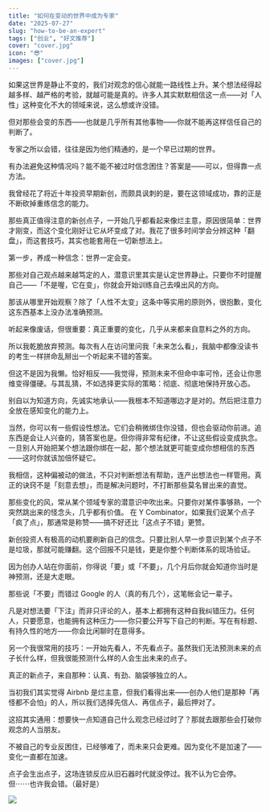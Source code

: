 ```yaml
---
title: "如何在变动的世界中成为专家"
date: "2025-07-27"
slug: "how-to-be-an-expert"
tags: ["创业", "好文推荐"]
cover: "cover.jpg"
icon: "😎"
images: ["cover.jpg"]
---
```

如果这世界是静止不变的，我们对观念的信心就能一路线性上升。某个想法经得起越多样、越严格的考验，就越可能是真的。许多人其实默默相信这一点——对「人性」这种变化不大的领域来说，这么想或许没错。



但对那些会变的东西——也就是几乎所有其他事物——你就不能再这样信任自己的判断了。



专家之所以会错，往往是因为他们精通的，是一个早已过期的世界。



有办法避免这种情况吗？能不能不被过时信念困住？答案是——可以，但得靠一点方法。



我曾经花了将近十年投资早期新创，而颇具讽刺的是，要在这领域成功，靠的正是不断砍掉重练信念的能力。



那些真正值得注意的新创点子，一开始几乎都看起来像烂主意，原因很简单：世界才刚变，而这个变化刚好让它从坏变成了对。我花了很多时间学会分辨这种「翻盘」，而这套技巧，其实也能套用在一切新想法上。



第一步，养成一种信念：世界一定会变。



那些对自己观点越来越笃定的人，潜意识里其实是认定世界静止。只要你不时提醒自己——「不是喔，它在变」，你就会开始训练自己去嗅出风的方向。



那该从哪里开始观察？除了「人性不太变」这条中等实用的原则外，很抱歉，变化这东西基本上没办法准确预测。



听起来像废话，但很重要：真正重要的变化，几乎从来都来自意料之外的方向。



所以我乾脆放弃预测。每次有人在访问里问我「未来怎么看」，我脑中都像没读书的考生一样拼命乱掰出一个听起来不错的答案。



但这不是因为我懒。恰好相反——我觉得，预测未来不但命中率可怜，还会让你思维变得僵硬。与其乱猜，不如选择更实际的策略：彻底、彻底地保持开放心态。



别自以为知道方向，先诚实地承认——我根本不知道哪边才是对的。然后把注意力全放在感知变化的能力上。



当然，你可以有一些假设性想法。它们会稍微绑住你没错，但也会驱动你前进。追东西是会让人兴奋的，猜答案也是。但你得非常有纪律，不让这些假设变成执念。
一旦别人开始把某个想法跟你绑在一起，那个想法就更可能变成你想相信的东西——这时你就该加倍怀疑它。



我相信，这种偏被动的做法，不只对判断想法有帮助，连产出想法也一样管用。真正的诀窍不是「刻意去想」，而是解决问题时，不打断那些莫名冒出来的直觉。



那些变化的风，常从某个领域专家的潜意识中吹出来。只要你对某件事够熟，一个突然跳出来的怪念头，几乎都有价值。
在 Y Combinator，如果我们说某个点子「疯了点」，那通常是称赞——搞不好还比「这点子不错」更赞。



新创投资人有极高的动机要刷新自己的信念。只要比别人早一步意识到某个点子不是垃圾，那就可能赚翻。这个回报不只是钱，更是你整个判断体系的现场验证。



因为创办人站在你面前，你得说「要」或「不要」，几个月后你就会知道你当时是神预测，还是大走眼。



那些说「不要」而错过 Google 的人（真的有几个），这笔帐会记一辈子。



凡是对想法要「下注」而非只评论的人，基本上都拥有这种自我纠错压力。任何人，只要愿意，也能拥有这种压力——你只要公开写下自己的判断。写在有标题、有持久性的地方——你会比闲聊时在意得多。



另一个我很常用的技巧：一开始先看人，不先看点子。虽然我们无法预测未来的点子长什么样，但我很能预测什么样的人会生出未来的点子。



真正的新点子，来自那种：认真、有劲、脑袋够独立的人。



当初我们其实觉得 Airbnb 是烂主意，但我们看得出来——创办人他们是那种「再怪都不会怕」的人，所以我们选择先信人、再信点子，最后押对了。



这招其实通用：想要快一点知道自己什么观念已经过时了？那就去跟那些会打破你观念的人当朋友。



不被自己的专业反困住，已经够难了，而未来只会更难。因为变化不是加速了——变化一直都在加速。



点子会生出点子，这场连锁反应从旧石器时代就没停过。我不认为它会停。
但⋯⋯也许我会错。（最好是）




![](https://prod-files-secure.s3.us-west-2.amazonaws.com/112d0858-5090-4d34-a606-b75eb8d65fd2/46476355-9cf3-4e99-9b7a-3531bc426380/1000202064.png?X-Amz-Algorithm=AWS4-HMAC-SHA256&X-Amz-Content-Sha256=UNSIGNED-PAYLOAD&X-Amz-Credential=ASIAZI2LB466YS3QEPRV%2F20251014%2Fus-west-2%2Fs3%2Faws4_request&X-Amz-Date=20251014T214331Z&X-Amz-Expires=3600&X-Amz-Security-Token=IQoJb3JpZ2luX2VjEL7%2F%2F%2F%2F%2F%2F%2F%2F%2F%2FwEaCXVzLXdlc3QtMiJIMEYCIQCRnZGdOUHdpN%2FNt2S6AdkIb1KDY3nArBk1CqSeQacnbwIhAIB6hJnu9YFh7ue6Qd6brUPeH9kh9b1lfe%2BMKLK6wM%2FtKv8DCGcQABoMNjM3NDIzMTgzODA1Igw5NIOTdi9UNtzjj8Iq3APHGdTpLxum7nIxjma5dOXU2hyuyHqifIdUca4yBAiRitix3grePPhLOiz42beeUF4ymWS1%2BMbwT6A0nWsD23Udd6NOG5ugS7OxX4pkxY3FxGqigAgyzCGB72U0zWJpuCazDX8xuwEWajNK8DnwSuMeSJerwGUmfMBog1W%2BpbvFg8bf9Q0i1n%2B6jir2XVE2Lin1BFqkpJIFTgYuwIH8WFxw3xOMIWRreJfEvkfa3RrLBHd4B7IutPIlnSBoJLQhmx%2BBBUkyQfrut%2BbBeJK3ai0UmAEv%2Be1oB53U8iCx07dTlQUZAO%2B5FnZwVZVe1hXgCwECtRhza1bmWe8LlKBrop2ZaHFk31b%2FODAaFmRyIJx6o9Mpvf8zQLPqHX6yTaKTxP1QyQaAo5J10aHJqkFqhwXPa52sHie8za0frsg8W5FQgutOLkR4vQfVRZ0cmZDDSgNFPlMoIp68GyNEPF0JuJIy0lFrMIGnLwlwMiiqs6Vn2m5%2FVTo3qgRu15A6WapoukMfBfDeYm%2BIWhbhAjqtDkGfnCNiOWNkQwzUopN4DZhy4Xjwuvmfhoz5hCTxnfs768I8DZzWT5VHgQ%2BGVEgsvzauusrn9vJFGACJ%2B6z2ZQ1IQFwfvfQrALyZwxdVmzCQhLvHBjqkAXyCMYXWwTltpxsSO5W9kNCu0CyGgptLfg2GLhuoEeB2tX3S4ZQuyUcZvyNzQ%2F2B2i2GIjKDK60IIJvwccNBGsrvrEjvIbF3voBVsc1c0LgdIZiyDgMP90lSNadsGR8aZCRgHA5jIVVtuz5iCuYIVLh9ELmCP9mnZJC62o2mQZyYbAvc5m2ihjUMgF1FCaS6XTkCwQmgpr%2BT0TSajJGXDy8xIchO&X-Amz-Signature=f0517fd7653a92dff6b3318a8dcbd846fa558aa7e979feb6fb4635cf21e1546b&X-Amz-SignedHeaders=host&x-amz-checksum-mode=ENABLED&x-id=GetObject)

